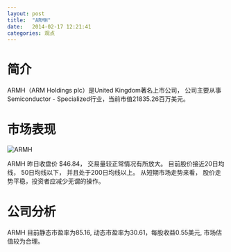 ```yaml
---
layout: post
title:  "ARMH"
date:   2014-02-17 12:21:41
categories: 观点
---
```


# 简介
ARMH（ARM Holdings plc）是United Kingdom著名上市公司，
公司主要从事Semiconductor - Specialized行业，当前市值21835.26百万美元。

# 市场表现

![ARMH](http://finviz.com/chart.ashx?t=ARMH&ty=c&ta=1&p=d&s=l)

ARMH 昨日收盘价 $46.84，
交易量较正常情况有所放大。
目前股价接近20日均线，
50日均线以下，
并且处于200日均线以上。
从短期市场走势来看，
股价走势平稳，投资者应减少无谓的操作。

# 公司分析
ARMH 目前静态市盈率为85.16, 动态市盈率为30.61，每股收益0.55美元,
市场估值较为合理。

